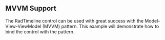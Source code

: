 ## MVVM Support
The RadTimeline control can be used with great success with the Model-View-ViewModel (MVVM) pattern. This example will demonstrate how to bind the control with the pattern. 

[//]: <keywords: databinding, mvvm>